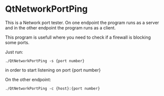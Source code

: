 QtNetworkPortPing
=================

This is a Network port tester. On one endpoint the program runs as a server and in the other endpoint the program runs as a client.

This program is usefull where you need to check if a firewall is blocking some ports.


Just run:

	./QtNetworkPortPing -s {port number}

in order to start listening on port {port number}

On the other endpoint:

	./QtNetworkPortPing -c {host}:{port number}






